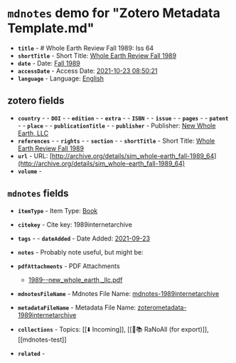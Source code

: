 # `mdnotes` demo for "Zotero Metadata Template.md"

- **`title`** - # Whole Earth Review  Fall 1989: Iss 64
- **`shortTitle`** -  Short Title: [Whole Earth Review  Fall 1989](whole-earth-review-fall-1989)
- **`date`** -  Date: [Fall 1989](fall-1989)
- **`accessDate`** -  Access Date: [2021-10-23 08:50:21](2021-10-23-08:50:21)
- **`language`** -  Language: [English](english)

## zotero fields

- **`country`** - - **`DOI`** - - **`edition`** - - **`extra`** - - **`ISBN`** - - **`issue`** - - **`pages`** - - **`patent`** - - **`place`** - - **`publicationTitle`** - - **`publisher`** -  Publisher: [New Whole Earth, LLC](new-whole-earth,-llc)
- **`references`** - - **`rights`** - - **`section`** - - **`shortTitle`** -  Short Title: [Whole Earth Review  Fall 1989](whole-earth-review-fall-1989)
- **`url`** -  URL: [http://archive.org/details/sim_whole-earth_fall-1989_64](http://archive.org/details/sim_whole-earth_fall-1989_64)
- **`volume`** - 

## `mdnotes`  fields

- **`itemType`** -  Item Type: [Book](book)
- **`citekey`** -  Cite key: 1989internetarchive
- **`tags`** - - **`dateAdded`** -  Date Added: [2021-09-23](2021-09-23)
- **`notes`** - 
Probably note useful, but might be:

- **`pdfAttachments`** -  PDF Attachments
	- [1989--new_whole_earth,_llc.pdf](zotero://open-pdf/library/items/EABWUNHQ)

- **`mdnotesFileName`** -  Mdnotes File Name: [mdnotes-1989internetarchive](mdnotes-1989internetarchive)

- **`metadataFileName`** -  Metadata File Name: [zoterometadata-1989internetarchive](zoterometadata-1989internetarchive)

- **`collections`** -  Topics: [[⬇️ Incoming]], [[🌿📚 RaNoAll (for export)]], [[mdnotes-test]]

- **`related`** - 
  